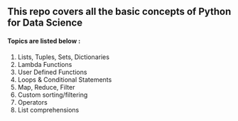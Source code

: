 ## This repo covers all the basic concepts of Python for Data Science
#### Topics are listed below :

1. Lists, Tuples, Sets, Dictionaries
2. Lambda Functions
3. User Defined Functions
4. Loops & Conditional Statements 
5. Map, Reduce, Filter
6. Custom sorting/filtering 
7. Operators 
8. List comprehensions
